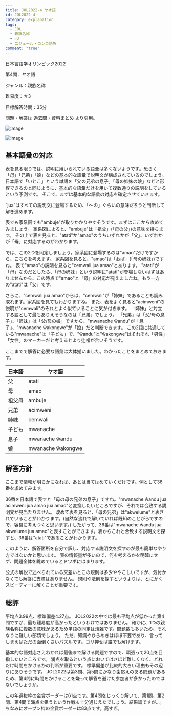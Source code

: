 ```yaml
---
title: JOL2022-4 ヤオ語
id: JOL2022-4
category: explanation
tags:
  - JOL
  - 親族名称
  - ☆3
  - ニジェール・コンゴ語族
comment: "true"
---
```

日本言語学オリンピック2022

第4問．ヤオ語

ジャンル：親族名称

難易度：☆3

目標解答時間：35分

問題・解答は
[過去問・資料まとめ](https://iolingjapan.org/preparation/)
より引用。

![image](/upload/jol2022-4-1.jpg)

![image](/upload/jol2022-4-2.jpg)

## 基本語彙の対応

表を見る限りでは、説明に用いられている語彙は多くないようです。恐らく「母」「兄弟」「娘」などの基本的な語彙で説明文が構成されているのでしょう。
日本語で「いとこ」という単語を「父の兄弟の息子」「母の姉妹の娘」などと形容できるのと同じように、基本的な語彙だけを用いて複数通りの説明をしているという予測です。
そこで、まずは基本的な語彙の対応を確定させていきます。

”jua”はすべての説明文に登場するため、「～の」ぐらいの意味だろうと判断して解き進めます。

表でも家系図でも"ambuje"が取りかかりやすそうです。まずはここから攻めてみましょう。
家系図によると、"ambuje"は「祖父」(「母の父」)の意味を持ちます。
その上で表を見ると、"atati"か"amao"のうちいずれかが「父」、いずれかが「母」に対応するのがわかります。

では、この2つを同定しましょう。家系図に登場するのは"amao"だけですから、こちらを考えます。
家系図を見ると、"amao"は「おば」(「母の姉妹」)ですね。
表で"amao"の説明を見ると"cemwali jua amao"とあります。
"atati"が「母」なのだとしたら、「母の姉妹」という説明に"atati"が登場しないはずはありませんから、この時点で"amao"と「母」の対応が見えましたね。もう一方の"atati"は「父」です。

さらに、"cemwali jua amao"からは、"cemwali"が「姉妹」であることも読み取れます。家系図を見てもわかりますね。
また、表をよく見ると"acimweni"の説明が"cemwali"のそれとよく似ていることに気が付きます。
「姉妹」と対立する語として最もありえそうなのは「兄弟」でしょう。
「兄弟」は「父/母の息子」、「姉妹」は「父/母の娘」ですから、"mwanache ŵandu"が「息子」、"mwanache ŵakongwe"が「娘」だと判断できます。
この2語に共通している"mwanache"は「子ども」で、"ŵandu"と"ŵakongwe"はそれぞれ「男性」「女性」のマーカーだと考えるとより辻褄が合いそうです。

ここまでで解答に必要な語彙は大体揃いました。わかったことをまとめておきます。

| 日本語 | ヤオ語               |
| --- | ----------------- |
| 父   | atati             |
| 母   | amao              |
| 祖父母 | ambuje            |
| 兄弟  | acimweni          |
| 姉妹  | cemwali           |
| 子ども | mwanache          |
| 息子  | mwanache ŵandu    |
| 娘   | mwanache ŵakongwe |

## 解答方針

ここまで情報が明らかになれば、あとは当てはめていくだけです。例として36番を求めてみます。

36番を日本語で表すと「母の母の兄弟の息子」ですね。"mwanache ŵandu jua acimweni jua amao jua amao"と変換したいところですが、それでは合致する説明文が見当たりません。
改めて表を見ると、「母の兄弟」は"akwelume"と表されていることがわかります。(自然な流れで解いていれば既知のことがらですので、容易に考えつくと思います。)
したがって、36番は"mwanache ŵandu jua akwelume jua amao"と表すことができます。表からこれと合致する説明文を探すと、36番は"atati"であることがわかります。

このように、解答箇所を自分で訳し、対応する説明文を探すのが最も簡単なやり方ではないかと思います。
表の情報量が多いので、何を考えるかを明確にせず、問題全体を眺めているとドツボにはまります。

公式の解説で述べられている交差いとこの規則は多少ややこしいですが、気付かなくても解答に支障はありません。
規則や法則を探すというよりは、とにかくスピーディーに解くことが重要です。

## 総評

平均点3.99点、標準偏差4.27点。
JOL2022の中では最も平均点が低かった第4問ですが、最も難易度が高かったというわけではありません。
確かに、1つの親族名称に複数の意味があるため単語の同定は煩雑です。問題数も多いため、それなりに難しい部類でしょう。
ただ、知識やひらめきはほぼ不要であり、言ってしまえばただの面倒くさいパズルです。ゴリ押せば誰でも解けます。

基本的な語対応さえわかれば最後まで解ける問題ですので、頑張って20点を目指したいところです。
満点を取るという点においてはさほど難しくなく、どれだけ時間をかけるかの判断が重要です。
標準偏差が比較的大きい理由もその辺りにありそうです。
JOL2022は第3問、第5問にかなり歯応えのある問題があるため、第4問に時間をかけることを嫌って解答を避けた参加者が多かったのではないでしょうか。

この年選抜枠の金賞ボーダーは61点です。第4問をじっくり解いて、第1問、第2問、第4問で満点を狙うという作戦も十分通じえたでしょう。結果論ですが...。
ちなみにオープン枠の金賞ボーダーは83点です。高すぎ。